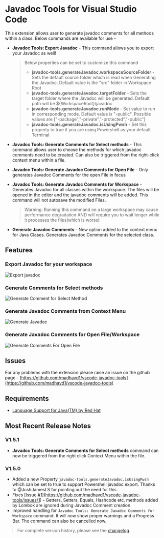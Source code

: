 # Javadoc Tools for Visual Studio Code

This extension allows user to generate javadoc comments for all methods within a class.
Below commands are available for use - 
* **Javadoc Tools: Export Javadoc** - This command allows you to export your Javadoc as well!
  > Below properties can be set to customize this command
  > * **javadoc-tools.generateJavadoc.workspaceSourceFolder** - Sets the default source folder which is read when Generating the Javadoc. Default value is the \"src\" folder in Workspace Root
  > * **javadoc-tools.generateJavadoc.targetFolder** - Sets the target folder where the Javadoc will be generated. Default path will be ${WorkspaceRoot}\\javadoc
  > * **javadoc-tools.generateJavadoc.runMode** - Set value to run in corresponding mode. Default value is \"-public\". Possible values are ["-package","-private","-protected","-public"]
  > * **javadoc-tools.generateJavadoc.isUsingPwsh** - Set this property to true if you are using Powershell as your default Terminal

* **Javadoc Tools: Generate Comments for Select methods** - This command allows user to choose the methods for which javadoc comments need to be created. Can also be triggered from the right-click context menu within a file.
* **Javadoc Tools: Generate Javadoc Comments for Open File** - Only generates Javadoc Comments for the open File in focus
* **Javadoc Tools: Generate Javadoc Comments for Workspace** - Generates Javadoc for all classes within the workspace.
    The files will be opened in the editor and the javadoc comments will be added. This command will not autosave the modified Files.
    >Warning: Running this command on a large workspace may cause performance degradation AND will require you to wait longer while it processes the files(which is worse)
* **Generate Javadoc Comments** - New option added to the context menu for Java Clases. Generates Javadoc Comments for the selected class.

## Features

### Export Javadoc for your workspace
![Export javadoc](https://github.com/madhavd1/vscode-javadoc-tools/raw/master/img/export_javadoc.jpg)

### Generate Comments for Select methods
![Generate Comment for Select Method](https://github.com/madhavd1/vscode-javadoc-tools/raw/master/img/select_method.gif)

### Generate Javadoc Comments from Context Menu
![Generate Javadoc](https://github.com/madhavd1/vscode-javadoc-tools/raw/master/img/genFromContext.png)

### Generate Javadoc Comments for Open File/Workspace
![Generate Comments For Open File](https://github.com/madhavd1/vscode-javadoc-tools/raw/master/img/CmdPallete.png)

## Issues
For any problems with the extension please raise an issue on the github page - [https://github.com/madhavd1/vscode-javadoc-tools](https://github.com/madhavd1/vscode-javadoc-tools)
## Requirements
* [Language Support for Java(TM) by Red Hat](https://marketplace.visualstudio.com/items?itemName=redhat.java)

## Most Recent Release Notes
### V1.5.1
- **Javadoc Tools: Generate Comments for Select methods** command can now be triggered from the right click Context Menu within the file.
### V1.5.0
- Added a new Property `javadoc-tools.generateJavadoc.isUsingPwsh` which can be set to true to support Powershell javadoc export. Thanks to @JoshJamesLS for pointing out the need for this.
- Fixes [Issue [#1](https://github.com/madhavd1/vscode-javadoc-tools/issues/1)](https://github.com/madhavd1/vscode-javadoc-tools/issues/1) - Getters, Setters, Equals, Hashcode etc. methods added by Lombok are ignored during Javadoc Comment creation.
- Improved handling for `Javadoc Tools: Generate Javadoc Comments for Workspace` command. It will now show proper warnings and a Progress Bar. The command can also be cancelled now.

>For complete version history, please see the [changelog](https://marketplace.visualstudio.com/items/madhavd1.javadoc-tools/changelog).